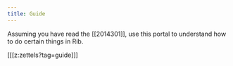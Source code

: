 ```yaml
---
title: Guide
---
```


Assuming you have read the [[2014301]], use this portal to
understand how to do certain things in Rib.

[[[z:zettels?tag=guide]]]
